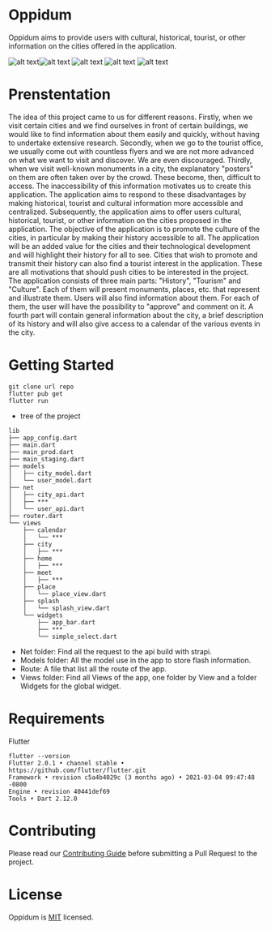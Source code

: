 # Oppidum

Oppidum aims to provide users with cultural, historical, tourist, or other information on the cities offered in the application.


![alt text](https://github.com/O-Plums/Oppidum/blob/main/repo_images/cities_view.png "cities view")![alt text](https://github.com/O-Plums/Oppidum/blob/main/repo_images/tourism_view.png "tourism view") ![alt text](https://github.com/O-Plums/Oppidum/blob/main/repo_images/drawer_view.png "drawer view") ![alt text](https://github.com/O-Plums/Oppidum/blob/main/repo_images/city_view.png "city view") ![alt text](https://github.com/O-Plums/Oppidum/blob/main/repo_images/place_view.png "place view")
# Prenstentation

The idea of this project came to us for different reasons. Firstly, when we visit certain cities and we find ourselves in front of certain buildings, we would like to find information about them easily and quickly, without having to undertake extensive research. Secondly, when we go to the tourist office, we usually come out with countless flyers and we are not more advanced on what we want to visit and discover. We are even discouraged. Thirdly, when we visit well-known monuments in a city, the explanatory "posters" on them are often taken over by the crowd. These become, then, difficult to access. The inaccessibility of this information motivates us to create this application. 
The application aims to respond to these disadvantages by making historical, tourist and cultural information more accessible and centralized.
Subsequently, the application aims to offer users cultural, historical, tourist, or other information on the cities proposed in the application. The objective of the application is to promote the culture of the cities, in particular by making their history accessible to all. The application will be an added value for the cities and their technological development and will highlight their history for all to see. Cities that wish to promote and transmit their history can also find a tourist interest in the application. These are all motivations that should push cities to be interested in the project. 
The application consists of three main parts: "History", "Tourism" and "Culture". Each of them will present monuments, places, etc. that represent and illustrate them. Users will also find information about them. For each of them, the user will have the possibility to "approve" and comment on it. A fourth part will contain general information about the city, a brief description of its history and will also give access to a calendar of the various events in the city.

# Getting Started

```
git clone url repo
flutter pub get
flutter run
```
* tree of the project
```
lib
├── app_config.dart 
├── main.dart
├── main_prod.dart
├── main_staging.dart
├── models
│   ├── city_model.dart
│   └── user_model.dart
├── net 
│   ├── city_api.dart
│   ├── ***
│   └── user_api.dart
├── router.dart
└── views
    ├── calendar
    │   └── ***
    ├── city
    │   ├── ***
    ├── home
    │   ├── ***
    ├── meet
    │   ├── ***
    ├── place
    │   └── place_view.dart
    ├── splash
    │   └── splash_view.dart
    └── widgets
        ├── app_bar.dart
        ├── ***
        └── simple_select.dart
```
* Net folder: Find all the request to the api build with strapi.
* Models folder: All the model use in the app to store flash information.
* Route: A file that list all the route of the app.
* Views folder: Find all Views of the app, one folder by View and a folder Widgets for the global widget.

# Requirements

Flutter
```
flutter --version
Flutter 2.0.1 • channel stable • https://github.com/flutter/flutter.git
Framework • revision c5a4b4029c (3 months ago) • 2021-03-04 09:47:48 -0800
Engine • revision 40441def69
Tools • Dart 2.12.0
```

# Contributing

Please read our [Contributing Guide](https://github.com/O-Plums/Oppidum/blob/main/CONTRIBUTING.md) before submitting a Pull Request to the project.

# License

Oppidum is [MIT](https://github.com/O-Plums/Oppidum/blob/main/LICENSE) licensed.
